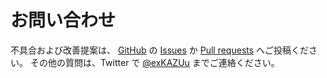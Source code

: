 # お問い合わせ

不具合および改善提案は、 [GitHub](https://github.com/exKAZUu/AIChallenge2018AtCodeFestival) の
[Issues](https://github.com/exKAZUu/AIChallenge2018AtCodeFestival/issues) か
[Pull requests](https://github.com/exKAZUu/AIChallenge2018AtCodeFestival/pulls) へご投稿ください。
その他の質問は、Twitter で [@exKAZUu](https://twitter.com/exkazuu) までご連絡ください。
